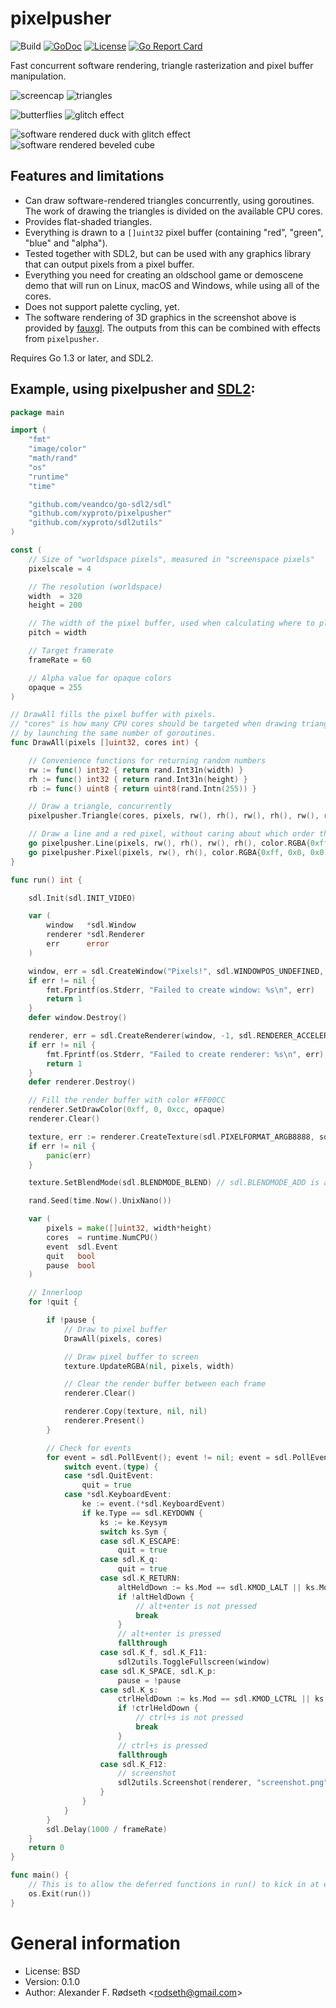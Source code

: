 # pixelpusher

![Build](https://github.com/xyproto/pixelpusher/workflows/Build/badge.svg)
[![GoDoc](https://godoc.org/github.com/xyproto/pixelpusher?status.svg)](http://godoc.org/github.com/xyproto/pixelpusher)
[![License](http://img.shields.io/badge/license-BSD-green.svg?style=flat)](https://raw.githubusercontent.com/xyproto/pixelpusher/master/LICENSE)
[![Go Report Card](https://goreportcard.com/badge/github.com/xyproto/pixelpusher)](https://goreportcard.com/report/github.com/xyproto/pixelpusher)

Fast concurrent software rendering, triangle rasterization and pixel buffer manipulation.

![screencap](img/screencap.gif) ![triangles](img/triangles.png)

![butterflies](img/butterfly.png) ![glitch effect](img/strobe.png)

![software rendered duck with glitch effect](img/glitch.png) ![software rendered beveled cube](img/cube.png)


## Features and limitations

* Can draw software-rendered triangles concurrently, using goroutines. The work of drawing the triangles is divided on the available CPU cores.
* Provides flat-shaded triangles.
* Everything is drawn to a `[]uint32` pixel buffer (containing "red", "green", "blue" and "alpha").
* Tested together with SDL2, but can be used with any graphics library that can output pixels from a pixel buffer.
* Everything you need for creating an oldschool game or demoscene demo that will run on Linux, macOS and Windows, while using all of the cores.
* Does not support palette cycling, yet.
* The software rendering of 3D graphics in the screenshot above is provided by [fauxgl](https://github.com/fogleman/fauxgl). The outputs from this can be combined with effects from `pixelpusher`.

Requires Go 1.3 or later, and SDL2.

## Example, using pixelpusher and [SDL2](https://github.com/veandco/go-sdl2):

```go
package main

import (
    "fmt"
    "image/color"
    "math/rand"
    "os"
    "runtime"
    "time"

    "github.com/veandco/go-sdl2/sdl"
    "github.com/xyproto/pixelpusher"
    "github.com/xyproto/sdl2utils"
)

const (
    // Size of "worldspace pixels", measured in "screenspace pixels"
    pixelscale = 4

    // The resolution (worldspace)
    width  = 320
    height = 200

    // The width of the pixel buffer, used when calculating where to place pixels (y*pitch+x)
    pitch = width

    // Target framerate
    frameRate = 60

    // Alpha value for opaque colors
    opaque = 255
)

// DrawAll fills the pixel buffer with pixels.
// "cores" is how many CPU cores should be targeted when drawing triangles,
// by launching the same number of goroutines.
func DrawAll(pixels []uint32, cores int) {

    // Convenience functions for returning random numbers
    rw := func() int32 { return rand.Int31n(width) }
    rh := func() int32 { return rand.Int31n(height) }
    rb := func() uint8 { return uint8(rand.Intn(255)) }

    // Draw a triangle, concurrently
    pixelpusher.Triangle(cores, pixels, rw(), rh(), rw(), rh(), rw(), rh(), color.RGBA{rb(), rb(), rb(), opaque}, pitch)

    // Draw a line and a red pixel, without caring about which order they appear in, or if they will complete before the next frame is drawn
    go pixelpusher.Line(pixels, rw(), rh(), rw(), rh(), color.RGBA{0xff, 0xff, 0, opaque}, pitch)
    go pixelpusher.Pixel(pixels, rw(), rh(), color.RGBA{0xff, 0x0, 0x0, opaque}, pitch)
}

func run() int {

    sdl.Init(sdl.INIT_VIDEO)

    var (
        window   *sdl.Window
        renderer *sdl.Renderer
        err      error
    )

    window, err = sdl.CreateWindow("Pixels!", sdl.WINDOWPOS_UNDEFINED, sdl.WINDOWPOS_UNDEFINED, int32(width*pixelscale), int32(height*pixelscale), sdl.WINDOW_SHOWN)
    if err != nil {
        fmt.Fprintf(os.Stderr, "Failed to create window: %s\n", err)
        return 1
    }
    defer window.Destroy()

    renderer, err = sdl.CreateRenderer(window, -1, sdl.RENDERER_ACCELERATED)
    if err != nil {
        fmt.Fprintf(os.Stderr, "Failed to create renderer: %s\n", err)
        return 1
    }
    defer renderer.Destroy()

    // Fill the render buffer with color #FF00CC
    renderer.SetDrawColor(0xff, 0, 0xcc, opaque)
    renderer.Clear()

    texture, err := renderer.CreateTexture(sdl.PIXELFORMAT_ARGB8888, sdl.TEXTUREACCESS_STREAMING, width, height)
    if err != nil {
        panic(err)
    }

    texture.SetBlendMode(sdl.BLENDMODE_BLEND) // sdl.BLENDMODE_ADD is also possible

    rand.Seed(time.Now().UnixNano())

    var (
        pixels = make([]uint32, width*height)
        cores  = runtime.NumCPU()
        event  sdl.Event
        quit   bool
        pause  bool
    )

    // Innerloop
    for !quit {

        if !pause {
            // Draw to pixel buffer
            DrawAll(pixels, cores)

            // Draw pixel buffer to screen
            texture.UpdateRGBA(nil, pixels, width)

            // Clear the render buffer between each frame
            renderer.Clear()

            renderer.Copy(texture, nil, nil)
            renderer.Present()
        }

        // Check for events
        for event = sdl.PollEvent(); event != nil; event = sdl.PollEvent() {
            switch event.(type) {
            case *sdl.QuitEvent:
                quit = true
            case *sdl.KeyboardEvent:
                ke := event.(*sdl.KeyboardEvent)
                if ke.Type == sdl.KEYDOWN {
                    ks := ke.Keysym
                    switch ks.Sym {
                    case sdl.K_ESCAPE:
                        quit = true
                    case sdl.K_q:
                        quit = true
                    case sdl.K_RETURN:
                        altHeldDown := ks.Mod == sdl.KMOD_LALT || ks.Mod == sdl.KMOD_RALT
                        if !altHeldDown {
                            // alt+enter is not pressed
                            break
                        }
                        // alt+enter is pressed
                        fallthrough
                    case sdl.K_f, sdl.K_F11:
                        sdl2utils.ToggleFullscreen(window)
                    case sdl.K_SPACE, sdl.K_p:
                        pause = !pause
                    case sdl.K_s:
                        ctrlHeldDown := ks.Mod == sdl.KMOD_LCTRL || ks.Mod == sdl.KMOD_RCTRL
                        if !ctrlHeldDown {
                            // ctrl+s is not pressed
                            break
                        }
                        // ctrl+s is pressed
                        fallthrough
                    case sdl.K_F12:
                        // screenshot
                        sdl2utils.Screenshot(renderer, "screenshot.png", true)
                    }
                }
            }
        }
        sdl.Delay(1000 / frameRate)
    }
    return 0
}

func main() {
    // This is to allow the deferred functions in run() to kick in at exit
    os.Exit(run())
}
```

# General information

* License: BSD
* Version: 0.1.0
* Author: Alexander F. Rødseth &lt;rodseth@gmail.com&gt;
